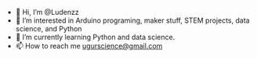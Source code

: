 - 👋 Hi, I’m @Ludenzz
- 👀 I’m interested in Arduino programing, maker stuff, STEM projects, data science, and Python
- 🌱 I’m currently learning Python and data science.
- 📫 How to reach me ugurscience@gmail.com

<!---
Gelişene kadar bekleyiniz!!
--->
